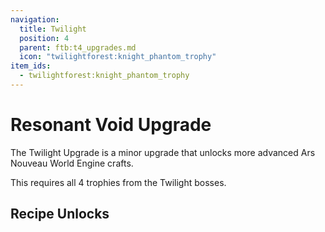```yaml
---
navigation:
  title: Twilight
  position: 4
  parent: ftb:t4_upgrades.md
  icon: "twilightforest:knight_phantom_trophy"
item_ids:
  - twilightforest:knight_phantom_trophy
---
```

# Resonant Void Upgrade

<ItemImage id="twilightforest:knight_phantom_trophy" scale="3" />

The <Color id="light_purple">Twilight Upgrade</Color> is a minor upgrade that unlocks more advanced <Color id="gold">Ars Nouveau</Color> <Color id="gold">World Engine</Color> crafts.

This requires all 4 trophies from the Twilight bosses.

## Recipe Unlocks

<ItemGrid>
  <ItemIcon id="ars_nouveau:warp_scroll" />
  <ItemIcon id="ars_nouveau:shapers_focus" />
</ItemGrid>
